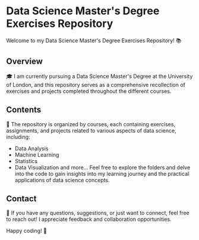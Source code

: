 # Data Science Master's Degree Exercises Repository
Welcome to my Data Science Master's Degree Exercises Repository! 📚

## Overview
🎓 I am currently pursuing a Data Science Master's Degree at the University of London, and this repository serves as a comprehensive recollection of exercises and projects completed throughout the different courses.

## Contents
📂 The repository is organized by courses, each containing exercises, assignments, and projects related to various aspects of data science, including:

- Data Analysis
- Machine Learning
- Statistics
- Data Visualization
and more...
Feel free to explore the folders and delve into the code to gain insights into my learning journey and the practical applications of data science concepts.

## Contact
📧 If you have any questions, suggestions, or just want to connect, feel free to reach out! I appreciate feedback and collaboration opportunities.

Happy coding! 🚀
